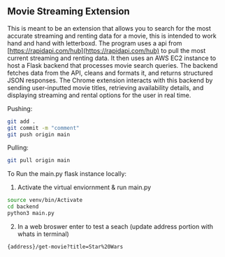 ## Movie Streaming Extension
This is meant to be an extension that allows you to search for the most accurate streaming and renting data for a movie, this is intended to work hand and hand with letterboxd. The program uses a api from [https://rapidapi.com/hub](https://rapidapi.com/hub) to pull the most current streaming and renting data. It then uses an AWS EC2 instance to host a Flask backend that processes movie search queries. The backend fetches data from the API, cleans and formats it, and returns structured JSON responses. The Chrome extension interacts with this backend by sending user-inputted movie titles, retrieving availability details, and displaying streaming and rental options for the user in real time.

Pushing: 
  ```sh
  git add .
  git commit -m "comment"
  git push origin main
  ```
Pulling:
  ```sh
  git pull origin main
  ```
To Run the main.py flask instance locally:
1. Activate the virtual enviornment & run main.py
  ```sh
  source venv/bin/Activate
  cd backend
  python3 main.py
  ```
2. In a web broswer enter to test a seach (update address portion with whats in terminal)
  ```sh
  {address}/get-movie?title=Star%20Wars
  ```
